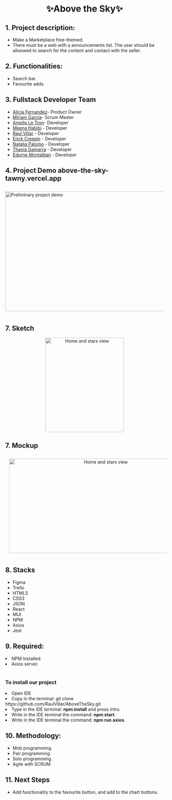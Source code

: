 <h1 align="center">✨Above the Sky✨</h1>

<h2>1. Project description:</h2>
<ul>
<li>Make a Marketplace free-themed.</li>
<li>There must be a web with a announcements list. The user should be alloowed to search for the content and contact with the seller.</li>

</ul>

<h2>2. Functionalities:</h2>

<ul>
<li>Search bar.</li>
<li>Favourite adds.</li>

</ul>

<h2>3. Fullstack Developer Team</h2>

- [Alicia Fernandez](https://github.com/alcfdez)- Product Owner
- [Miriam García](https://github.com/miriamremesal)- Scrum Master
- [Amelie Le Tron](https://github.com/AmelieLT)- Developer
- [Meena Habibi](https://github.com/123meena-git) - Developer
- [Raul Villar](https://github.com/RaulVillar) - Developer
- [Erick Crespin](https://github.com/ecp12) - Developer
- [Natalia Palomo](https://github.com/Nataliaplm) - Developer
- [Thania Gamarra](https://github.com/thania2004) - Developer
- [Edurne Montalban](https://github.com/Shamanesss) - Developer



<h2>4. Project Demo above-the-sky-tawny.vercel.app</h2>
<div style="display:flex; flex-wrap:wrap; justify-content:center; margin:auto">
<img style="width:550px; height:380px; margin:12px" src="" alt="Preliminary project demo"/>
</div>

<h2>7. Sketch</h2> 
<p align="center">
<img style="width:250px; height:300px; margin:12px; display:flex; justify-content:center" src="https://user-images.githubusercontent.com/116545731/220983798-23ca58cb-6767-46d6-a1c9-a51bda2e1282.png" alt="Home and stars view"/>
</p>


<h2>7. Mockup</h2> 
<p align="center">
<img style="width:600px; height:300px; margin:12px" src="https://user-images.githubusercontent.com/116545731/220963493-3e61b76d-0ab7-4151-a6d8-37061ce4d008.png" alt="Home and stars view"/>
</p>


<h2>8. Stacks</h2>
<ul>
<li>Figma</li>
<li>Trello</li>
<li>HTML5</li>
<li>CSS3</li>
<li>JSON</li>
<li>React</li>
<li>MUI</li>
<li>NPM</li>
<li>Axios</li>
<li>Jest</li>
</ul>

<h2>9. Required:</h2>
<li>NPM Installed.</li>
<li>Axios server.</li>
<br>

<h3>To install our project</h3>
<li>Open IDE</li>
<li>Copy in the terminal: git clone https://github.com/RaulVillar/AboveTheSky.git</li>
<li>Type in the IDE terminal: <b>npm install</b> and press intro.</li>
<li>Write in the IDE terminal the command: <b>npm start</b>.</li>
<li>Write in the IDE terminal the command: <b>npm run axios</b>.</li>

<h2>10. Methodology:</h2>
<ul>
<li>Mob programming.</li>
<li>Pair programming.</li>
<li>Solo programming.</li>
<li>Agile with SCRUM</li>
</ul>

<h2>11. Next Steps</h2>
<ul>
<li>Add functionality to the favourite button, and add to the chart buttons.</li>
</ul>
